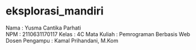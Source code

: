 # eksplorasi_mandiri
Nama : Yusma Cantika Parhati <br>
NPM : 2110631170117
Kelas : 4C
Mata Kuliah : Pemrograman Berbasis Web
Dosen Pengampu : Kamal Prihandani, M.Kom

